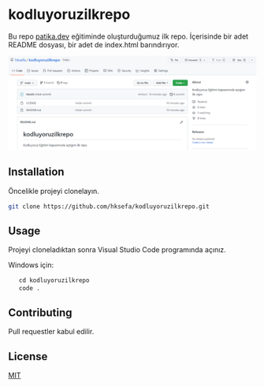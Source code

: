 # kodluyoruzilkrepo
Bu repo [patika.dev](https://www.patika.dev/) eğitiminde oluşturduğumuz ilk repo. İçerisinde bir adet
README dosyası, bir adet de index.html barındırıyor.

![](https://github.com/hksefa/kodluyoruzilkrepo/blob/main/kodluyoruzilkrepo.PNG)

## Installation

Öncelikle projeyi clonelayın.

```bash
git clone https://github.com/hksefa/kodluyoruzilkrepo.git
```

## Usage

Projeyi cloneladıktan sonra Visual Studio Code programında açınız.

Windows için:

```cd desktop
   cd kodluyoruzilkrepo
   code .
```

## Contributing

Pull requestler kabul edilir. 

## License

[MIT](https://choosealicense.com/licenses/mit/)
